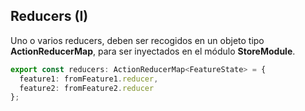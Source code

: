## Reducers (I)

Uno o varios reducers, deben ser recogidos en un objeto tipo **ActionReducerMap**, para ser inyectados en el módulo **StoreModule**.

```ts
export const reducers: ActionReducerMap<FeatureState> = {
  feature1: fromFeature1.reducer,
  feature2: fromFeature2.reducer
};
```

